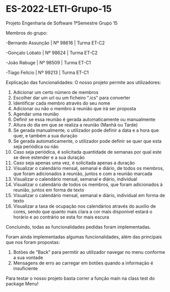 # ES-2022-LETI-Grupo-15

Projeto Engenharia de Software 1ºSemestre Grupo 15

Membros do grupo:

-Bernardo Assunção | Nº 98616 | Turma ET-C2

-Gonçalo Lobato | Nº 98624 | Turma ET-C2

-João Rabuge | Nº 98509 | Turma ET-C1

-Tiago Felício | Nº 99213 | Turma ET-C1


Explicação das funcionalidades:
O nosso projeto permite aos utilizadores:
1. Adicionar um certo número de membros
2. Escolher dar um url ou um ficheiro ".ics" para converter
3. Identificar cada membro através do seu nome
4. Adicionar ou não o membro à reunião que irá ser proposta
5. Agendar uma reunião
6. Definir se essa reunião é gerada automaticamente ou manualmente
7. Altura do dia em que se realiza a reunião (Manhã ou Tarde)
8. Se gerada manualmente, o utilizador pode definir a data e a hora que quer, e também a sua duração
9. Se gerada automaticamente, o utilizador pode definir se quer que esta seja periódica ou não
10. Caso seja periódica, é solicitada quantidade de semanas por qual este se deve estender e a sua duração
11. Caso seja apenas uma vez, é solicitada apenas a duração
12. Visualizar o calendário mensal, semanal e diário, de todos os membros, que foram adicionados à reunião, juntos e com a reunião marcada
13. Visualizar o calendário mensal, semanal e diário, individual
14. Visualizar o calendário de todos os membros, que foram adicionados à reunião, juntos em forma de texto
15. Visualizar o calendário mensal, semanal e diário, individual em forma de texto
16. Visualizar a taxa de ocupação nos calendários através do auxilio de cores, sendo que quanto mais clara a cor mais disponivel estará o horário e ao contrário se esta for mais escura

Concluindo, todas as funcionalidades pedidas foram implementadas.


Foram ainda implementadas algumas funcionalidades, além das principais que nos foram propostas:
1. Botões de "Back" para permitir ao utilizador navegar no menu conforme a sua vontade
2. Mensagens de erro ao carregar em botões quando a informação é insuficiente

Para testar o nosso projeto basta correr a função main na class test do package Menu!
